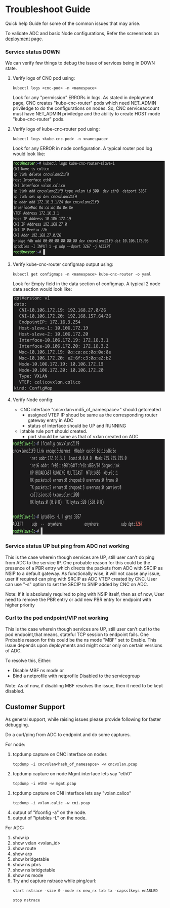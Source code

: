 # Troubleshoot Guide

Quick help Guide for some of the common issues that may arise.

To validate ADC and basic Node configurations, Refer the screenshots on [deployment](deploy/README.md) page.

### Service status DOWN

We can verify few things to debug the issue of services being in DOWN state.

1. Verify logs of CNC pod using:

   ```
   kubectl logs <cnc-pod> -n <namespace>
   ```

   Look for any "permission" ERRORs in logs. As stated in deployment page, CNC creates "kube-cnc-router" pods    which need NET_ADMIN priviledge to do the configurations on nodes. So, CNC serviceaccount must have 
   NET_ADMIN priviledge and the ability to create HOST mode "kube-cnc-router" pods.

2. Verify logs of kube-cnc-router pod using:

   ```
   kubectl logs <kube-cnc-pod> -n <namespace>
   ```

   Look for any ERROR in node configuration. A typical router pod log would look like:

   <img src="images/router-pod-log.png" width="600" height="300">

3. Verify kube-cnc-router configmap output using:

   ```
   kubectl get configmaps -n <namespace> kube-cnc-router -o yaml
   ```
   Look for Empty field in the data section of configmap. A typical 2 node data section would look like:

   <img src="images/router-cmap-data.png" width="600" height="300">

4. Verify Node config:
   - CNC interface "cncvxlan<md5_of_namespace>" should getcreated
       - assigned VTEP IP shoud be same as the corresponding router gateway entry in ADC
       - status of interface should be UP and RUNNING
   - iptable rule port should created.
       - port should be same as that of vxlan created on ADC
       

   <img src="images/slave-1.png" width="600" height="300">


### Service status UP but ping from ADC not working

This is the case wherein though services are UP, still user can't do ping from ADC to the service IP. 
One probable reason for this could be the presence of a PBR entry which directs the packets from ADC with SRCIP as NSIP to a default gateway.
As functionally wise, it will not cause any issue, user if required can ping with SRCIP as ADC VTEP created by CNC. User can use "-s" option to set the SRCIP to SNIP added by CNC on ADC.

Note: If it is absolutely required to ping with NSIP itself, then as of now, User need to remove the PBR entry or add new PBR entry for endpoint with higher priority

### Curl to the pod endpoint/VIP not working

This is the case wherein though services are UP, still user can't curl to the pod endpoint,that means, stateful TCP session to endpoint fails. 
One Probable reason for this could be the ns mode "MBF" set to Enable. This issue depends upon deployments and might occur only on certain versions of ADC.

To resolve this, Either:
- Disable MBF ns mode
or
- Bind a netprofile with netprofile Disabled to the servicegroup

Note: As of now, if disabling MBF resolves the issue, then it need to be kept disabled.

## Customer Support

As general support, while raising issues please provide following for faster debugging.

Do a curl/ping from ADC to endpoint and do some captures.

For node:

1. tcpdump capture on CNC interface on nodes
   ```
   tcpdump -i cncvxlan<hash_of_namesapce> -w cncvxlan.pcap
   ```
2. tcpdump capture on node Mgmt interface lets say "eth0"
   ```
   tcpdump -i eth0 -w mgmt.pcap
   ```
3. tcpdump capture on CNI interface lets say "vxlan.calico"
   ```
   tcpdump -i vxlan.calic -w cni.pcap
   ```
4. output of "ifconfig -a" on the node.
5. output of "iptables -L" on the node.


For ADC:
1. show ip
2. show vxlan <vxlan_id>
3. show route
4. show arp
5. show bridgetable
6. show ns pbrs
7. show ns bridgetable
8. show ns mode
9. Try and capture nstrace while ping/curl:
   ```
   start nstrace -size 0 -mode rx new_rx txb tx -capsslkeys enABLED
   ```
   ```
   stop nstrace
   ```
